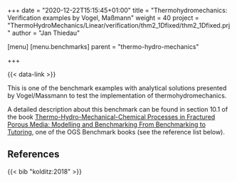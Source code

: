 +++
date = "2020-12-22T15:15:45+01:00"
title = "Thermohydromechanics: Verification examples by Vogel, Maßmann"
weight = 40
project = "ThermoHydroMechanics/Linear/verification/thm2_1Dfixed/thm2_1Dfixed.prj"
author = "Jan Thiedau"

[menu]
  [menu.benchmarks]
    parent = "thermo-hydro-mechanics"

+++

{{< data-link >}}

This is one of the benchmark examples with analytical solutions presented
 by Vogel/Massmann to test the implementation of thermohydromechanics.

A detailed description about this benchmark can be found in section 10.1 of
 the book
[Thermo-Hydro-Mechanical-Chemical Processes in Fractured Porous Media: Modelling and Benchmarking From Benchmarking to Tutoring](https://www.opengeosys.org/books/bmb-4/),
 one of the OGS Benchmark books (see the reference list below).

<!--
These benchmark examples test the implementation of
thermohydromechanics process with analytical solutions
presented by Vogel/Massmann.

A detailed description can be found in the ogs Benchmark books.
The following table links the ogs problem descriptions with its corresponding
chapters in the benchmark books.

| Book/Chapter | Benchmark name |
|:--- | :--- |

|*Kolditz et al. 2015*||
|2.9.1 | thm1_3Dgravity|
|2.9.2 | thm2_1Dbeam|

| *Kolditz et al. 2018*||
| 10.1 | thm2_1Dfixd|

| 10.2 | thm2_1Dfixe|
| 10.3 | thm2_1Dfixf|
-->

## References

<!--{{< bib "kolditz:2015" >}}
{{< bib "kolditz:2016" >}}-->
{{< bib "kolditz:2018" >}}
